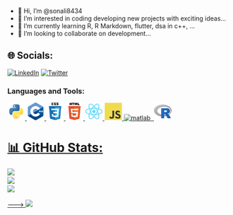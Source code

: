 - 👋 Hi, I’m @sonali8434
- 👀 I’m interested in coding developing new projects with exciting ideas...
- 🌱 I’m currently learning R, R Markdown, flutter, dsa in c++, ...
- 💞️ I’m looking to collaborate on development...

<!---
sonali8434/sonali8434 is a ✨ special ✨ repository because its `README.md` (this file) appears on your GitHub profile.
You can click the Preview link to take a look at your changes.
--->

## 🌐 Socials:
[![LinkedIn](https://img.shields.io/badge/LinkedIn-%230077B5.svg?logo=linkedin&logoColor=white)](https://www.linkedin.com/in/sonali-kumari-89917622a/) [![Twitter](https://img.shields.io/badge/Twitter-%231DA1F2.svg?logo=Twitter&logoColor=white)](https://twitter.com/Sonali27576409?t=BYDTDPtT0KWR109leKRUDQ&s=08) 

<h3 align="left">Languages and Tools:</h3>
<p align="left"> <a href="https://www.python.org/" target="_blank" rel="noreferrer"> <img src="https://raw.githubusercontent.com/devicons/devicon/master/icons/python/python-original.svg" alt="python" width="40" height="40"/> </a> <a href="https://www.w3schools.com/cpp/" target="_blank" rel="noreferrer"> <img src="https://raw.githubusercontent.com/devicons/devicon/master/icons/cplusplus/cplusplus-original.svg" alt="cplusplus" width="40" height="40"/> </a> <a href="https://www.w3schools.com/css/" target="_blank" rel="noreferrer"> <img src="https://raw.githubusercontent.com/devicons/devicon/master/icons/css3/css3-original-wordmark.svg" alt="css3" width="40" height="40"/> </a> <a href="https://www.w3.org/html/" target="_blank" rel="noreferrer"> <img src="https://raw.githubusercontent.com/devicons/devicon/master/icons/html5/html5-original-wordmark.svg" alt="html5" width="40" height="40"/> </a> <a href="https://www.java.com" target="_blank" rel="noreferrer"> <img src="https://raw.githubusercontent.com/devicons/devicon/master/icons/react/react-original.svg" alt="java" width="40" height="40"/> </a> <a href="https://developer.mozilla.org/en-US/docs/Web/JavaScript" target="_blank" rel="noreferrer"> <img src="https://raw.githubusercontent.com/devicons/devicon/master/icons/javascript/javascript-original.svg" alt="javascript" width="40" height="40"/> </a> <a href="https://www.mathworks.com/" target="_blank" rel="noreferrer"> <img src="https://upload.wikimedia.org/wikipedia/commons/2/21/Matlab_Logo.png" alt="matlab" width="40" height="40"/> </a> <a href="https://www.mysql.com/" target="_blank" rel="noreferrer"> <img height="40"/> </a> <a href="https://https://www.r-project.org/about.html" target="_blank" rel="noreferrer"> 
<img src="https://raw.githubusercontent.com/devicons/devicon/master/icons/r/r-original.svg" alt="r" width="40" height="40"/> </a> <a href="https://developer.mozilla.org/en-US/docs/Web/JavaScript" target="_blank" rel="noreferrer">
 
# 📊 GitHub Stats:
![](https://github-readme-stats.vercel.app/api?username=Sonali8434&theme=dark&hide_border=false&include_all_commits=true&count_private=true)<br/>
![](https://github-readme-streak-stats.herokuapp.com/?user=Sonali8434&theme=dark&hide_border=false)<br/>
![](https://github-readme-stats.vercel.app/api/top-langs/?username=Sonali8434&theme=dark&hide_border=false&include_all_commits=true&count_private=true&layout=compact)

--->
[![](https://visitcount.itsvg.in/api?id=Sonali8434&icon=0&color=0)](https://visitcount.itsvg.in)

<!-- Proudly created with GPRM ( https://gprm.itsvg.in ) -->
